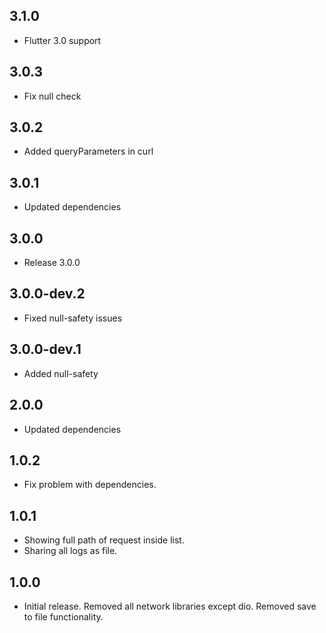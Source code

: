 ## 3.1.0

* Flutter 3.0 support

## 3.0.3

* Fix null check

## 3.0.2

* Added queryParameters in curl

## 3.0.1

* Updated dependencies

## 3.0.0

* Release 3.0.0

## 3.0.0-dev.2

* Fixed null-safety issues

## 3.0.0-dev.1

* Added null-safety

## 2.0.0

* Updated dependencies

## 1.0.2

* Fix problem with dependencies.

## 1.0.1

* Showing full path of request inside list.
* Sharing all logs as file.

## 1.0.0

* Initial release. Removed all network libraries except dio. Removed save to file functionality.

